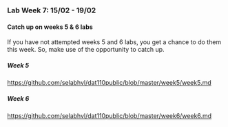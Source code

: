 ### Lab Week 7: 15/02 - 19/02

#### Catch up on weeks 5 & 6 labs

If you have not attempted weeks 5 and 6 labs, you get a chance to do them this week. So, make use of the opportunity to catch up.

##### Week 5

https://github.com/selabhvl/dat110public/blob/master/week5/week5.md


##### Week 6

https://github.com/selabhvl/dat110public/blob/master/week6/week6.md
